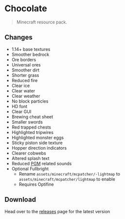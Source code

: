 # Chocolate
> Minecraft resource pack.

## Changes
- 1.14+ base textures
- Smoother bedrock
- Ore borders
- Universal ores
- Smoother dirt
- Shorter grass
- Reduced fire
- Clear ice
- Clear water
- Clear weather
- No block particles
- HD font
- Clear GUI
- Brewing cheat sheet
- Smaller swords
- Red trapped chests
- Highlighted tripwires
- Highlighted monster eggs
- Sticky piston side texture
- Hopper direction indicators
- Clearer cobwebs
- Altered splash text
- Reduced [PGM](https://github.com/pgmdev/pgm) related sounds
- Optional Fullbright
  - Rename `assets/minecraft/mcpatcher/-lightmap` to `assets/minecraft/mcpatcher/lightmap` to enable
  - Requires Optifine

## Download
Head over to the [releases](https://github.com/jacobbearden/chocolate/releases) page for the latest version
